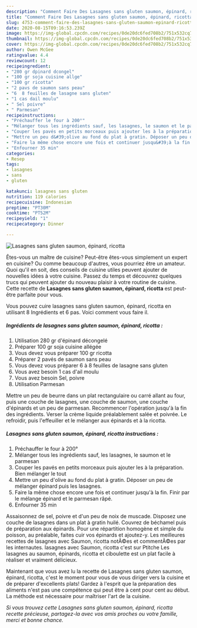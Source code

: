 ```yaml
---
description: "Comment Faire Des Lasagnes sans gluten saumon, épinard, ricotta"
title: "Comment Faire Des Lasagnes sans gluten saumon, épinard, ricotta"
slug: 4753-comment-faire-des-lasagnes-sans-gluten-saumon-epinard-ricotta
date: 2020-08-15T09:16:53.239Z
image: https://img-global.cpcdn.com/recipes/0de20dc6fed708b2/751x532cq70/lasagnes-sans-gluten-saumon-epinard-ricotta-photo-principale-de-la-recette.jpg
thumbnail: https://img-global.cpcdn.com/recipes/0de20dc6fed708b2/751x532cq70/lasagnes-sans-gluten-saumon-epinard-ricotta-photo-principale-de-la-recette.jpg
cover: https://img-global.cpcdn.com/recipes/0de20dc6fed708b2/751x532cq70/lasagnes-sans-gluten-saumon-epinard-ricotta-photo-principale-de-la-recette.jpg
author: Owen McGee
ratingvalue: 4.4
reviewcount: 12
recipeingredient:
- "280 gr dpinard dcongel"
- "100 gr soja cuisine allge"
- "100 gr ricotta"
- "2 pavs de saumon sans peau"
- "6  8 feuilles de lasagne sans gluten"
- "1 cas dail moulu"
- " Sel poivre"
- " Parmesan"
recipeinstructions:
- "Préchauffer le four à 200°"
- "Mélanger tous les ingrédients sauf, les lasagnes, le saumon et le parmesan"
- "Couper les pavés en petits morceaux puis ajouter les à la préparation. Bien mélanger le tout"
- "Mettre un peu d&#39;olive au fond du plat à gratin. Déposer un peu de mélanger épinard puis les lasagnes."
- "Faire la même chose encore une fois et continuer jusqu&#39;à la fin. Finir par le mélange épinard et le parmesan râpé."
- "Enfourner 35 min"
categories:
- Resep
tags:
- lasagnes
- sans
- gluten

katakunci: lasagnes sans gluten 
nutrition: 119 calories
recipecuisine: Indonesian
preptime: "PT30M"
cooktime: "PT52M"
recipeyield: "1"
recipecategory: Dinner

---
```



![Lasagnes sans gluten saumon, épinard, ricotta](https://img-global.cpcdn.com/recipes/0de20dc6fed708b2/751x532cq70/lasagnes-sans-gluten-saumon-epinard-ricotta-photo-principale-de-la-recette.jpg)

Êtes-vous un maître de cuisine? Peut-être êtes-vous simplement un expert en cuisine? Ou comme beaucoup d'autres, vous pourriez être un amateur. Quoi qu'il en soit, des conseils de cuisine utiles peuvent ajouter de nouvelles idées à votre cuisine. Passez du temps et découvrez quelques trucs qui peuvent ajouter du nouveau plaisir à votre routine de cuisine. Cette recette de <strong> Lasagnes sans gluten saumon, épinard, ricotta </strong> est peut-être parfaite pour vous.

<!--inarticleads1-->

Vous pouvez cuire lasagnes sans gluten saumon, épinard, ricotta en utilisant 8 Ingrédients et 6 pas. Voici comment vous faire il.

##### Ingrédients de lasagnes sans gluten saumon, épinard, ricotta :

1. Utilisation 280 gr d&#39;épinard décongelé
1. Préparer 100 gr soja cuisine allégée
1. Vous devez vous préparer 100 gr ricotta
1. Préparer 2 pavés de saumon sans peau
1. Vous devez vous préparer 6 à 8 feuilles de lasagne sans gluten
1. Vous avez besoin 1 cas d&#39;ail moulu
1. Vous avez besoin  Sel, poivre
1. Utilisation  Parmesan


Mettre un peu de beurre dans un plat rectangulaire ou carré allant au four, puis une couche de lasagnes, une couche de saumon, une couche d&#39;épinards et un peu de parmesan. Recommencer l&#39;opération jusqu&#39;à la fin des ingrédients. Verser la crème liquide préalablement salée et poivrée. Le refroidir, puis l&#39;effeuiller et le mélanger aux épinards et à la ricotta. 

<!--inarticleads2-->

##### Lasagnes sans gluten saumon, épinard, ricotta instructions :

1. Préchauffer le four à 200°
1. Mélanger tous les ingrédients sauf, les lasagnes, le saumon et le parmesan
1. Couper les pavés en petits morceaux puis ajouter les à la préparation. Bien mélanger le tout
1. Mettre un peu d&#39;olive au fond du plat à gratin. Déposer un peu de mélanger épinard puis les lasagnes.
1. Faire la même chose encore une fois et continuer jusqu&#39;à la fin. Finir par le mélange épinard et le parmesan râpé.
1. Enfourner 35 min


Assaisonnez de sel, poivre et d&#39;un peu de noix de muscade. Disposez une couche de lasagnes dans un plat à gratin huilé. Couvrez de béchamel puis de préparation aux épinards. Pour une répartition homogène et simple du poisson, au préalable, faites cuir vos épinards et ajoutez-y. Les meilleures recettes de lasagnes avec Saumon, ricotta notÃ©es et commentÃ©es par les internautes. lasagnes avec Saumon, ricotta c&#39;est sur Ptitche Les lasagnes au saumon, épinards, ricotta et ciboulette est un plat facile à réaliser et vraiment délicieux. 

<!--inarticleads1-->

<p>
Maintenant que vous avez lu la recette de Lasagnes sans gluten saumon, épinard, ricotta, c'est le moment pour vous de vous diriger vers la cuisine et de préparer d'excellents plats! Gardez à l'esprit que la préparation des aliments n'est pas une compétence qui peut être à cent pour cent au début. La méthode est nécessaire pour maîtriser l'art de la cuisine.
</p>

<p>
<i>Si vous trouvez cette Lasagnes sans gluten saumon, épinard, ricotta recette précieuse, partagez-la avec vos amis proches ou votre famille, merci et bonne chance.</i>
</p>
